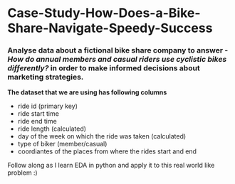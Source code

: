 # Case-Study-How-Does-a-Bike-Share-Navigate-Speedy-Success
### Analyse data about a fictional bike share company to answer - *How do annual members and casual riders use cyclistic bikes differently?* in order to make informed decisions about marketing strategies.

**The dataset that we are using has following columns**

* ride id (primary key)
* ride start time
* ride end time
* ride length (calculated)
* day of the week on which the ride was taken (calculated)
* type of biker (member/casual)
* coordiantes of the places from where the rides start and end


Follow along as I learn EDA in python and apply it to this real world like problem :)
